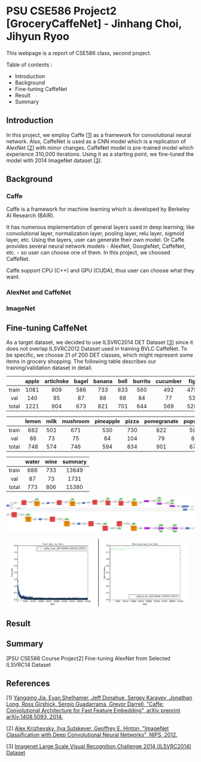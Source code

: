 PSU CSE586 Project2 [GroceryCaffeNet] - Jinhang Choi, Jihyun Ryoo
============

This webpage is a report of CSE586 class, second project.

Table of contents :

  * Introduction
  * Background
  * Fine-tuning CaffeNet
  * Result
  * Summary

Introduction
------------

In this project, we employ Caffe [[1](#caffe)] as a framework for convolutional neural network.
Also, CaffeNet is used as a CNN model which is a replication of AlexNet [[2](#alexnet)] with minor changes. 
CaffeNet model is pre-trained model which experience 310,000 iterations.
Using it as a starting point, we fine-tuned the model with 2014 ImageNet dataset [[3](#ilsvrc14)].

Background
------------

### Caffe

Caffe is a framework for machine learning which is developed by Berkeley AI Research (BAIR).

It has numerous implementation of general layers used in deep learning; like convolutional layer, normalization layer, pooling layer, relu layer, sigmoid layer, etc.
Using the layers, user can generate their own model.
Or Caffe provides several neural network models - AlexNet, GoogleNet, CaffeNet, etc. - so user can choose one of them.
In this project, we choosed CaffeNet.

Caffe support CPU (C++) and GPU (CUDA), thus user can choose what they want.


### AlexNet and CaffeNet



### ImageNet



Fine-tuning CaffeNet
------------
As a target dataset, we decided to use ILSVRC2014 DET Dataset [[3](#ilsvrc14)] since it does not overlap ILSVRC2012 Dataset used in training BVLC CaffeNet. To be specific, we choose 21 of 200 DET classes, which might represent some items in grocery shopping. The following table describes our training/validation dataset in detail.

|         | apple   | artichoke | bagel   | banana  | bell    | burrito | cucumber  | fig     | guacamole | hamburger |
|:-------:|:-------:|:---------:|:-------:|:-------:|:-------:|:-------:|:---------:|:-------:|:---------:|:--------:|
| train   | 1081    | 809       | 586     | 733     | 633     | 560     | 492       | 475     | 651       | 555       |
| val     | 140     | 95        | 87      | 88      | 68      | 84      | 77        | 53      | 90        | 72        |
| total   | 1221    | 904       | 673     | 821     | 701     | 644     | 569       | 528     | 741       | 627       |

|         | lemon   | milk    | mushroom | pineapple | pizza   | pomegranate | popsicle | pretzel | strawberry |
|:-------:|:-------:|:-------:|:--------:|:---------:|:-------:|:-----------:|:--------:|:------:|:----------:|
| train   | 662     | 501     | 671      | 530       | 730     | 822         | 592      | 571     | 576        |
| val     | 86      | 73      | 75       | 64        | 104     | 79          | 87       | 66      | 83         |
| total   | 748     | 574     | 746      | 594       | 834     | 901         | 679      | 637     | 659        |

|         | water | wine  | summary |
|:-------:|:-----:|:-----:|:-------:|
| train   | 686   | 733   | 13649   |
| val     | 87    | 73    | 1731    |
| total   | 773   | 806   | 15380   |


![train-grocery-caffenet](result/train.png)
![deploy-grocery-caffenet](result/deploy.png)

<div class="fig figcenter fighighlight">
  <img src="result/train_loss.png" width="48%">
  <img src="result/test_accuracy.png" width="48%" style="border-left: 1px solid black;">
</div>

Result
------------

Summary
------------
[PSU CSE586 Course Project2] Fine-tuning AlexNet from Selected ILSVRC14 Dataset

References
------------
<a name='caffe'> </a>
[1] [Yangqing Jia, Evan Shelhamer, Jeff Donahue, Sergey Karayev, Jonathan Long, Ross Girshick, Sergio Guadarrama, Grevor Darrell, "Caffe: Convolutional Architecture for Fast Feature Embedding", arXiv preprint arXiv:1408.5093, 2014.](http://caffe.berkeleyvision.org/ "Caffe Homepage")

<a name='alexnet'> </a>
[2] [Alex Krizhevsky, Ilya Sutskever, Geoffrey E. Hinton, "ImageNet Classification with Deep Convolutional Neural Networks", NIPS, 2012.](https://papers.nips.cc/paper/4824-imagenet-classification-with-deep-convolutional-neural-networks "AlexNet")

<a name='ilsvrc14'> </a>
[3] [Imagenet Large Scale Visual Recognition Challenge 2014 (ILSVRC2014) Dataset](http://image-net.org/challenges/LSVRC/2014/index#data)
